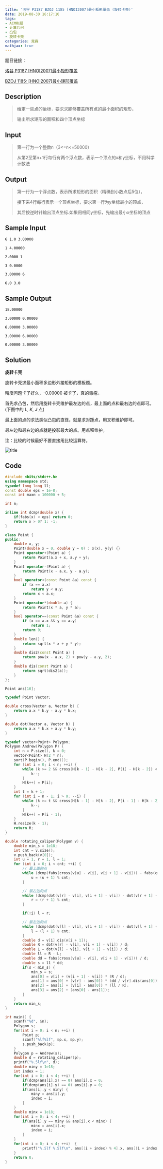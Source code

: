 ```yaml
---
title: '洛谷 P3187 BZOJ 1185 [HNOI2007]最小矩形覆盖 (旋转卡壳)'
date: 2019-08-30 16:17:10
tags:
- ACM刷题
- 计算几何
- 凸包
- 旋转卡壳
categories: 竞赛
mathjax: true
---
```


题目链接：

[洛谷 P3187 [HNOI2007]最小矩形覆盖](https://www.luogu.org/problem/P3187)

[BZOJ 1185: [HNOI2007]最小矩形覆盖](https://www.lydsy.com/JudgeOnline/problem.php?id=1185)

## Description

> 给定一些点的坐标，要求求能够覆盖所有点的最小面积的矩形，
> 
> 输出所求矩形的面积和四个顶点坐标

## Input

> 第一行为一个整数n（3<=n<=50000）
> 
> 从第2至第n+1行每行有两个浮点数，表示一个顶点的x和y坐标，不用科学计数法

## Output

> 第一行为一个浮点数，表示所求矩形的面积（精确到小数点后5位），
> 
> 接下来4行每行表示一个顶点坐标，要求第一行为y坐标最小的顶点，
> 
> 其后按逆时针输出顶点坐标.如果用相同y坐标，先输出最小x坐标的顶点

## Sample Input

```markdown
6 1.0 3.00000

1 4.00000

2.0000 1

3 0.0000

3.00000 6

6.0 3.0
```

## Sample Output

```markdown
18.00000

3.00000 0.00000

6.00000 3.00000

3.00000 6.00000

0.00000 3.00000
```

## Solution

**旋转卡壳**

旋转卡壳求最小面积多边形外接矩形的模板题。

精度问题卡了好久，-0.00000 被卡了，真的毒瘤。

首先求凸包，然后用旋转卡壳维护最左边的点，最上面的点和最右边的点即可。(下图中的 $L$, $K$, $J$ 点)

最上面的点的求法类似凸包的直径，就是求对踵点，用叉积维护即可。

最左边和最右边的点就是投影最大的点。用点积维护。

注：比较的时候最好不要直接用比较运算符。

![title](https://raw.githubusercontent.com/WuTao18/images/master/gitnote/2019/08/30/1567152436333-1567152436545.png)

## Code

```cpp
#include <bits/stdc++.h>
using namespace std;
typedef long long ll;
const double eps = 1e-8;
const int maxn = 100000 + 5;

int n;

inline int dcmp(double x) {
    if(fabs(x) < eps) return 0;
    return x > 0? 1: -1;
}

class Point {
public:
    double x, y;
    Point(double x = 0, double y = 0) : x(x), y(y) {}
    Point operator+(Point a) {
        return Point(a.x + x, a.y + y);
    }
    Point operator-(Point a) {
        return Point(x - a.x, y - a.y);
    }
    bool operator<(const Point &a) const {
        if (x == a.x)
            return y < a.y;
        return x < a.x;
    }
    Point operator*(double a) {
        return Point(x * a, y * a);
    }
    bool operator==(const Point &a) const {
        if (x == a.x && y == a.y)
            return 1;
        return 0;
    }
    double len() {
        return sqrt(x * x + y * y);
    }
    double dis2(const Point a) {
        return pow(x - a.x, 2) + pow(y - a.y, 2);
    }
    double dis(const Point a) {
        return sqrt(dis2(a));
    }
};

Point ans[10];

typedef Point Vector;

double cross(Vector a, Vector b) {
    return a.x * b.y - a.y * b.x;
}

double dot(Vector a, Vector b) {
    return a.x * b.x + a.y * b.y;
}

typedef vector<Point> Polygon;
Polygon Andrew(Polygon P) {
    int n = P.size(), k = 0;
    vector<Point> H(2 * n);
    sort(P.begin(), P.end());
    for (int i = 0; i < n; ++i) {
        while (k >= 2 && cross(H[k - 1] - H[k - 2], P[i] - H[k - 2]) < eps) {
            k--;
        }
        H[k++] = P[i];
    }
    int t = k + 1;
    for (int i = n - 1; i > 0; --i) {
        while (k >= t && cross(H[k - 1] - H[k - 2], P[i - 1] - H[k - 2]) < eps) {
            k--;
        }
        H[k++] = P[i - 1];
    }
    H.resize(k - 1);
    return H;
}

double rotating_caliper(Polygon v) {
    double min_s = 1e18;
	int cnt = v.size();
    v.push_back(v[0]);
    int u = 1, r = 1, l = 1;
    for (int i = 0; i < cnt; ++i) {
        // 最上面的点
        while (dcmp(fabs(cross(v[u] - v[i], v[i + 1] - v[i])) - fabs(cross(v[u + 1] - v[i], v[i + 1] - v[i]))) <= 0) {
            u = (u + 1) % cnt;
        }

        // 最右边的点
        while (dcmp(dot(v[r] - v[i], v[i + 1] - v[i]) - dot(v[r + 1] - v[i], v[i + 1] - v[i])) <= 0) {
            r = (r + 1) % cnt;
        }

        if(!i) l = r;

        // 最左边的点
        while (dcmp(dot(v[l] - v[i], v[i + 1] - v[i]) - dot(v[l + 1] - v[i], v[i + 1] - v[i])) >= 0) {
            l = (l + 1) % cnt;
        }
        double d = v[i].dis(v[i + 1]);
        double R = dot(v[r] - v[i], v[i + 1] - v[i]) / d; 
        double L = dot(v[l] - v[i], v[i + 1] - v[i]) / d;
        double ll = R - L;
        double dd = fabs(cross(v[u] - v[i], v[i + 1] - v[i])) / d;
        double s = ll * dd;
        if(s < min_s) {
            min_s = s;
            ans[0] = v[i] + (v[i + 1] - v[i]) * (R / d);
            ans[1] = ans[0] + (v[r] - ans[0]) * (dd / v[r].dis(ans[0]));
            ans[2] = ans[1] + (v[i] - ans[0]) * (ll / R);
            ans[3] = ans[2] + (ans[0] - ans[1]);
        }
    }
    return min_s;
}

int main() {
    scanf("%d", &n);
    Polygon s;
    for(int i = 0; i < n; ++i) {
        Point p;
        scanf("%lf%lf", &p.x, &p.y);
        s.push_back(p);
    }
    Polygon p = Andrew(s);
    double d = rotating_caliper(p);
    printf("%.5lf\n", d);
    double miny = 1e18;
    int index = 1;
    for(int i = 0; i < 4; ++i) {
        if(dcmp(ans[i].x) == 0) ans[i].x = 0;
        if(dcmp(ans[i].y) == 0) ans[i].y = 0;
        if(ans[i].y < miny) {
            miny = ans[i].y;
            index = i;
        }
    }
    double minx = 1e18;
    for(int i = 0; i < 4; ++i) {
        if(ans[i].y == miny && ans[i].x < minx) {
            minx = ans[i].x;
            index = i;
        }
    }
    for(int i = 0; i < 4; ++i)  {
        printf("%.5lf %.5lf\n", ans[(i + index) % 4].x, ans[(i + index) % 4].y);
    }
    return 0;
}
```